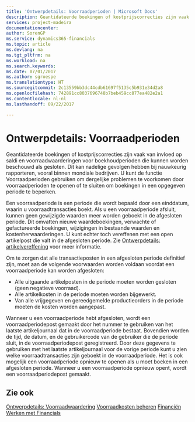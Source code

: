 ```yaml
---
title: 'Ontwerpdetails: Voorraadperioden | Microsoft Docs'
description: Geantidateerde boekingen of kostprijscorrecties zijn vaak van invloed op saldi en voorraadwaarderingen voor boekhoudperioden die kunnen worden beschouwd als gesloten. Dit kan nadelige gevolgen hebben bij nauwkeurig rapporteren, vooral binnen mondiale bedrijven. U kunt de functie Voorraadperioden gebruiken om dergelijke problemen te voorkomen door voorraadperioden te openen of te sluiten om boekingen in een opgegeven periode te beperken.
services: project-madeira
documentationcenter: 
author: SorenGP
ms.service: dynamics365-financials
ms.topic: article
ms.devlang: na
ms.tgt_pltfrm: na
ms.workload: na
ms.search.keywords: 
ms.date: 07/01/2017
ms.author: sgroespe
ms.translationtype: HT
ms.sourcegitcommit: 2c13559bb3dc44cdb61697f5135c5b931e34d2a8
ms.openlocfilehash: 742891cc8037696748b7beb459cc877ea482e2a1
ms.contentlocale: nl-nl
ms.lasthandoff: 09/22/2017

---
```

# <a name="design-details-inventory-periods"></a>Ontwerpdetails: Voorraadperioden
Geantidateerde boekingen of kostprijscorrecties zijn vaak van invloed op saldi en voorraadwaarderingen voor boekhoudperioden die kunnen worden beschouwd als gesloten. Dit kan nadelige gevolgen hebben bij nauwkeurig rapporteren, vooral binnen mondiale bedrijven. U kunt de functie Voorraadperioden gebruiken om dergelijke problemen te voorkomen door voorraadperioden te openen of te sluiten om boekingen in een opgegeven periode te beperken.  

 Een voorraadperiode is een periode die wordt bepaald door een einddatum, waarin u voorraadtransacties boekt. Als u een voorraadperiode afsluit, kunnen geen gewijzigde waarden meer worden geboekt in de afgesloten periode. Dit omvatten nieuwe waardeboekingen, verwachte of gefactureerde boekingen, wijzigingen in bestaande waarden en kostenherwaarderingen. U kunt echter toch vereffenen met een open artikelpost die valt in de afgesloten periode. Zie [Ontwerpdetails: artikelvereffening](design-details-item-application.md) voor meer informatie.  

 Om te zorgen dat alle transactieposten in een afgesloten periode definitief zijn, moet aan de volgende voorwaarden worden voldaan voordat een voorraadperiode kan worden afgesloten:  

-   Alle uitgaande artikelposten in de periode moeten worden gesloten (geen negatieve voorraad).  
-   Alle artikelkosten in de periode moeten worden bijgewerkt.  
-   Van alle vrijgegeven en gereedgemelde productieorders in de periode moeten de kosten worden aangepast.  

 Wanneer u een voorraadperiode hebt afgesloten, wordt een voorraadperiodepost gemaakt door het nummer te gebruiken van het laatste artikeljournaal dat in de voorraadperiode bestaat. Bovendien worden de tijd, de datum, en de gebruikercode van de gebruiker die de periode sluit, in de voorraadperiodepost geregistreerd. Door deze gegevens te gebruiken met het laatste artikeljournaal voor de vorige periode kunt u zien welke voorraadtransacties zijn geboekt in de voorraadperiode. Het is ook mogelijk een voorraadperiode opnieuw te openen als u moet boeken in een afgesloten periode. Wanneer u een voorraadperiode opnieuw opent, wordt een voorraadperiodepost gemaakt.  

## <a name="see-also"></a>Zie ook  
 [Ontwerpdetails: Voorraadwaardering](design-details-inventory-costing.md) [Voorraadkosten beheren](finance-manage-inventory-costs.md) [Financiën](finance.md)  
 [Werken met Financials](ui-work-product.md)

